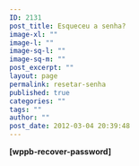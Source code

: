 ```yaml
---
ID: 2131
post_title: Esqueceu a senha?
image-xl: ""
image-l: ""
image-sq-l: ""
image-sq-m: ""
post_excerpt: ""
layout: page
permalink: resetar-senha
published: true
categories: ""
tags: ""
author: ""
post_date: 2012-03-04 20:39:48
---
```

<strong>[wppb-recover-password]</strong>